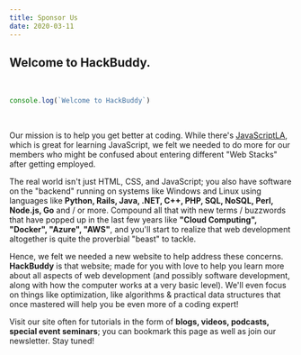 ```yaml
---
title: Sponsor Us
date: 2020-03-11
---
```


## Welcome to HackBuddy.  

&nbsp;
```javascript
console.log(`Welcome to HackBuddy`)
```
&nbsp;

Our mission is to help you get better at coding.  While there's <a href="https://javascriptla.net" target="_blank">JavaScriptLA</a>, which is great for learning JavaScript, we felt we needed to do more for our members who might be confused about entering different "Web Stacks" after getting employed.

The real world isn't just HTML, CSS, and JavaScript; you also have software on the "backend" running on systems like Windows and Linux using languages like **Python, Rails, Java, .NET, C++, PHP, SQL, NoSQL, Perl, Node.js, Go** and / or more.  Compound all that with new terms / buzzwords that have popped up in the last few years like **"Cloud Computing", "Docker", "Azure", "AWS"**, and you'll start to realize that web development altogether is quite the proverbial "beast" to tackle.

Hence, we felt we needed a new website to help address these concerns.  **HackBuddy** is that website; made for you with love to help you learn more about all aspects of web development (and possibly software development, along with how the computer works at a very basic level). We'll even focus on things like optimization, like algorithms & practical data structures that once mastered will help you be even more of a coding expert!

Visit our site often for tutorials in the form of **blogs, videos, podcasts, special event seminars**; you can bookmark this page as well as join our newsletter.  Stay tuned!


